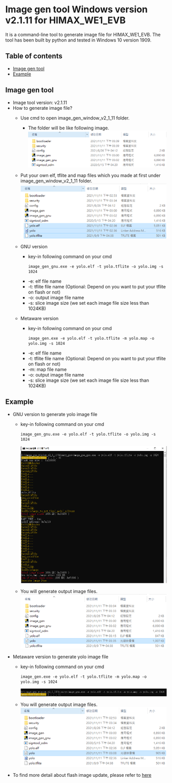 # Image gen tool Windows version v2.1.11 for HIMAX_WE1_EVB 
It is a command-line tool to generate image file for HIMAX_WE1_EVB. The tool has been built by python and tested in Windows 10 version 1909.

## Table of contents
  - [Image gen tool](#Image-gen-tool)
  - [Example](#Example)

## Image gen tool
- Image tool version: v2.1.11
- How to generate image file?
  - Use cmd to open image_gen_window_v2_1_11 folder. 
    - The folder will be like following image.
      ![alt text](images/folder_image.PNG)
  - Put your own elf, tflite and map files which you made at first under image_gen_window_v2_1_11 folder.
      ![alt text](images/put_file.PNG)
  - GNU version
    - key-in following command on your cmd
      ```
      image_gen_gnu.exe -e yolo.elf -t yolo.tflite -o yolo.img -s 1024
      ```
    - -e: elf file name
    - -t: tflite file name (Optional: Depend on you want to put your tflite on flash or not)
    - -o: output image file name
    - -s: slice image size (we set each image file size less than 1024KB)
      
  - Metaware version
    - key-in following command on your cmd
      ```
      image_gen.exe -e yolo.elf -t yolo.tflite -m yolo.map -o yolo.img -s 1024
      ```
    - -e: elf file name
    - -t: tflite file name (Optional: Depend on you want to put your tflite on flash or not)
    - -m: map file name
    - -o: output image file name
    - -s: slice image size (we set each image file size less than 1024KB)

## Example
- GNU version to generate yolo image file
  - key-in following command on your cmd
      ```
      image_gen_gnu.exe -e yolo.elf -t yolo.tflite -o yolo.img -s 1024
      ```
      ![alt text](images/yolo_gnu_build.PNG)

  - You will generate output image files.
    ![alt text](images/gnu_yolo_image.PNG)

- Metaware version to generate yolo image file
  - key-in following command on your cmd
      ```
      image_gen.exe -e yolo.elf -t yolo.tflite -m yolo.map -o yolo.img -s 1024
      ```
      ![alt text](images/yolo_meta_build.PNG)

  - You will generate output image files.
    ![alt text](images/meta_yolo_image.PNG)

- To find more detail about flash image update, please refer to [here](https://github.com/HimaxWiseEyePlus/bsp_tflu/tree/master/HIMAX_WE1_EVB_user_guide#flash-image-update-at-windows-environment)


